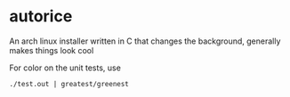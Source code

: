 # autorice
An arch linux installer written in C that changes the background, generally makes things look cool

For color on the unit tests, use

`./test.out | greatest/greenest`
